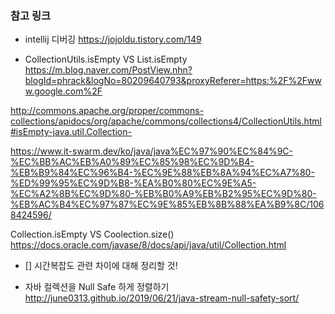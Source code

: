 ### 참고 링크
* intellij 디버깅
https://jojoldu.tistory.com/149


* CollectionUtils.isEmpty VS List.isEmpty 
https://m.blog.naver.com/PostView.nhn?blogId=phrack&logNo=80209640793&proxyReferer=https:%2F%2Fwww.google.com%2F

http://commons.apache.org/proper/commons-collections/apidocs/org/apache/commons/collections4/CollectionUtils.html#isEmpty-java.util.Collection-

https://www.it-swarm.dev/ko/java/java%EC%97%90%EC%84%9C-%EC%BB%AC%EB%A0%89%EC%85%98%EC%9D%B4-%EB%B9%84%EC%96%B4-%EC%9E%88%EB%8A%94%EC%A7%80-%ED%99%95%EC%9D%B8-%EA%B0%80%EC%9E%A5-%EC%A2%8B%EC%9D%80-%EB%B0%A9%EB%B2%95%EC%9D%80-%EB%AC%B4%EC%97%87%EC%9E%85%EB%8B%88%EA%B9%8C/1068424596/

Collection.isEmpty VS Coolection.size()
https://docs.oracle.com/javase/8/docs/api/java/util/Collection.html
- [] 시간복잡도 관련 차이에 대해 정리할 것!

* 자바 컬렉션을 Null Safe 하게 정렬하기
http://june0313.github.io/2019/06/21/java-stream-null-safety-sort/
